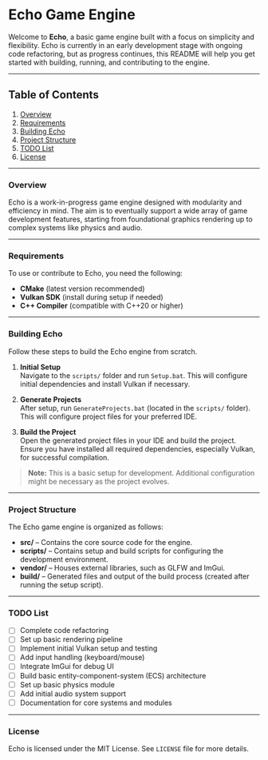 # Echo Game Engine

Welcome to **Echo**, a basic game engine built with a focus on simplicity and flexibility. Echo is currently in an early development stage with ongoing code refactoring, but as progress continues, this README will help you get started with building, running, and contributing to the engine.

---

## Table of Contents

1. [Overview](#overview)
2. [Requirements](#requirements)
3. [Building Echo](#building-echo)
4. [Project Structure](#project-structure)
5. [TODO List](#todo-list)
6. [License](#license)

---

### Overview

Echo is a work-in-progress game engine designed with modularity and efficiency in mind. The aim is to eventually support a wide array of game development features, starting from foundational graphics rendering up to complex systems like physics and audio.

---

### Requirements

To use or contribute to Echo, you need the following:

- **CMake** (latest version recommended)
- **Vulkan SDK** (install during setup if needed)
- **C++ Compiler** (compatible with C++20 or higher)

---

### Building Echo

Follow these steps to build the Echo engine from scratch.

1. **Initial Setup**  
   Navigate to the `scripts/` folder and run `Setup.bat`. This will configure initial dependencies and install Vulkan if necessary.

2. **Generate Projects**  
   After setup, run `GenerateProjects.bat` (located in the `scripts/` folder). This will configure project files for your preferred IDE.

3. **Build the Project**  
   Open the generated project files in your IDE and build the project. Ensure you have installed all required dependencies, especially Vulkan, for successful compilation.

> **Note:** This is a basic setup for development. Additional configuration might be necessary as the project evolves.

---

### Project Structure

The Echo game engine is organized as follows:

- **src/** – Contains the core source code for the engine.
- **scripts/** – Contains setup and build scripts for configuring the development environment.
- **vendor/** – Houses external libraries, such as GLFW and ImGui.
- **build/** – Generated files and output of the build process (created after running the setup script).

---

### TODO List

- [ ] Complete code refactoring
- [ ] Set up basic rendering pipeline
- [ ] Implement initial Vulkan setup and testing
- [ ] Add input handling (keyboard/mouse)
- [ ] Integrate ImGui for debug UI
- [ ] Build basic entity-component-system (ECS) architecture
- [ ] Set up basic physics module
- [ ] Add initial audio system support
- [ ] Documentation for core systems and modules

---

### License

Echo is licensed under the MIT License. See `LICENSE` file for more details.
